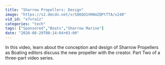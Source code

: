 ```yaml
---
title: "Sharrow Propellers: Design"
image: "https://s2.dmcdn.net/v/SQ6Qd1VH0mZQPtTTA/x240"
vid_id: "x7vra1z"
categories: "tech"
tags: ["Sponsored","Boats","Sharrow Marine"]
date: "2020-08-29T08:14:04+03:00"
---
```

In this video, learn about the conception and design of Sharrow Propellers as Boating editors discuss the new propeller with the creator. Part Two of a three-part video series.

